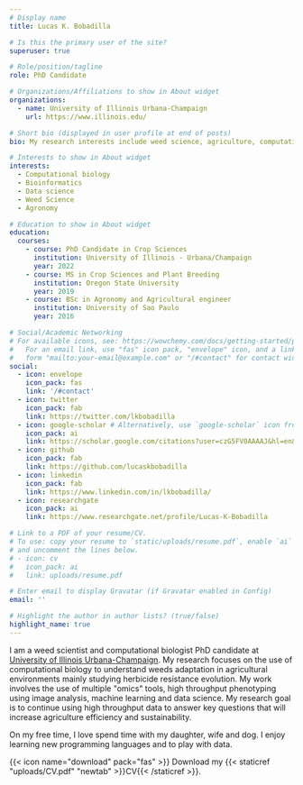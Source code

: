 ```yaml
---
# Display name
title: Lucas K. Bobadilla

# Is this the primary user of the site?
superuser: true

# Role/position/tagline
role: PhD Candidate

# Organizations/Affiliations to show in About widget
organizations:
  - name: University of Illinois Urbana-Champaign
    url: https://www.illinois.edu/

# Short bio (displayed in user profile at end of posts)
bio: My research interests include weed science, agriculture, computational biology and data science.

# Interests to show in About widget
interests:
  - Computational biology
  - Bioinformatics
  - Data science
  - Weed Science
  - Agronomy

# Education to show in About widget
education:
  courses:
    - course: PhD Candidate in Crop Sciences
      institution: University of Illinois - Urbana/Champaign
      year: 2022
    - course: MS in Crop Sciences and Plant Breeding
      institution: Oregon State University
      year: 2019
    - course: BSc in Agronomy and Agricultural engineer
      institution: University of Sao Paulo
      year: 2016

# Social/Academic Networking
# For available icons, see: https://wowchemy.com/docs/getting-started/page-builder/#icons
#   For an email link, use "fas" icon pack, "envelope" icon, and a link in the
#   form "mailto:your-email@example.com" or "/#contact" for contact widget.
social:
  - icon: envelope
    icon_pack: fas
    link: '/#contact'
  - icon: twitter
    icon_pack: fab
    link: https://twitter.com/lkbobadilla
  - icon: google-scholar # Alternatively, use `google-scholar` icon from `ai` icon pack
    icon_pack: ai
    link: https://scholar.google.com/citations?user=czG5FV0AAAAJ&hl=en&authuser=1
  - icon: github
    icon_pack: fab
    link: https://github.com/lucaskbobadilla
  - icon: linkedin
    icon_pack: fab
    link: https://www.linkedin.com/in/lkbobadilla/
  - icon: researchgate
    icon_pack: ai
    link: https://www.researchgate.net/profile/Lucas-K-Bobadilla

# Link to a PDF of your resume/CV.
# To use: copy your resume to `static/uploads/resume.pdf`, enable `ai` icons in `params.toml`,
# and uncomment the lines below.
# - icon: cv
#   icon_pack: ai
#   link: uploads/resume.pdf

# Enter email to display Gravatar (if Gravatar enabled in Config)
email: ''

# Highlight the author in author lists? (true/false)
highlight_name: true
---
```


I am a weed scientist and computational biologist PhD candidate at [University of Illinois Urbana-Champaign](https://illinois.edu). My research focuses on the use of computational biology to understand weeds adaptation in agricultural environments mainly studying herbicide resistance evolution. My work involves the use of multiple "omics" tools, high throughput phenotyping using image analysis, machine learning and data science. My research goal is to continue using high throughput data to answer key questions that will increase agriculture efficiency and sustainability.

On my free time, I love spend time with my daughter, wife and dog. I enjoy learning new programming languages and to play with data.



{{< icon name="download" pack="fas" >}} Download my {{< staticref "uploads/CV.pdf" "newtab" >}}CV{{< /staticref >}}.
